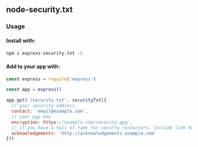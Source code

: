 ## node-security.txt

### Usage

#### Install with:

```bash
npm i express-security.txt -S
```

#### Add to your app with:

```javascript
const express = require('express')

const app = express()

app.get('/security.txt', securityTxt({
  // your security address
  contact: 'email@example.com',
  // your pgp key
  encryption: https://example.com/security.gpg',
  // if you have a hall of fame for securty resourcers, include link here
  acknowledgements: 'http://acknowledgements.example.com'
}))
```
